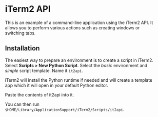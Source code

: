 # iTerm2 API

This is an example of a command-line application using the iTerm2 API. It
allows you to perform various actions such as creating windows or switching
tabs.

## Installation

The easiest way to prepare an environment is to create a script in iTerm2.
Select **Scripts > New Python Script**. Select the *basic* environment and
*simple* script template. Name it `it2api`.

iTerm2 will install the Python runtime if needed and will create a template app
which it will open in your default Python editor.

Paste the contents of it2api into it.

You can then run `$HOME/Library/ApplicationSupport/iTerm2/Scripts/it2api`.
